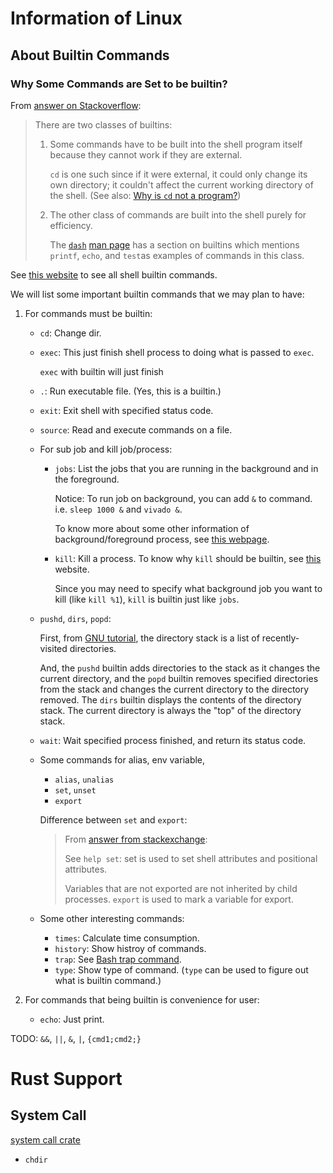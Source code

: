 # Information of Linux

## About Builtin Commands

### Why Some Commands are Set to be builtin?

From [answer on Stackoverflow](https://unix.stackexchange.com/a/1359):

> There are two classes of builtins:
>
> 1. Some commands have to be built into the shell program itself because they cannot work if they are external.
>
>    `cd` is one such since if it were external, it could only change its own directory; it couldn't affect the current working directory of the shell. (See also: [Why is `cd` not a program?](https://unix.stackexchange.com/questions/38808/why-is-cd-not-a-program))
>
> 2. The other class of commands are built into the shell purely for efficiency.
>
>    The [`dash`](http://en.wikipedia.org/wiki/Debian_Almquist_shell) [man page](http://linux.die.net/man/1/dash) has a section on builtins which mentions `printf`, `echo`, and `test`as examples of commands in this class.

See [this website](http://c.biancheng.net/view/1136.html) to see all shell builtin commands.

We will list some important builtin commands that we may plan to have:

1. For commands must be builtin:

   * `cd`: Change dir.

   * `exec`: This just finish shell process to doing what is passed to `exec`.

     `exec` with builtin will just finish 

   * `.`: Run executable file. (Yes, this is a builtin.)

   * `exit`: Exit shell with specified status code.

   * `source`: Read and execute commands on a file.

   * For sub job and kill job/process:

     * `jobs`: List the jobs that you are running in the background and in the foreground.

       Notice: To run job on background, you can add `&` to command. i.e. `sleep 1000 &` and `vivado &`.

       To know more about some other information of background/foreground process, see [this webpage](https://www.geeksforgeeks.org/process-control-commands-unixlinux/).

     * `kill`: Kill a process. To know why `kill` should be builtin, see [this](https://unix.stackexchange.com/a/509700) website.

       Since you may need to specify what background job you want to kill (like `kill %1`), `kill` is builtin just like `jobs`.

   * `pushd`, `dirs`, `popd`: 

     First, from [GNU tutorial](https://www.gnu.org/software/bash/manual/html_node/The-Directory-Stack.html), the directory stack is a list of recently-visited directories.

     And, the `pushd` builtin adds directories to the stack as it changes the current directory, and the `popd` builtin removes specified directories from the stack and changes the current directory to the directory removed. The `dirs` builtin displays the contents of the directory stack. The current directory is always the "top" of the directory stack.

   * `wait`: Wait specified process finished, and return its status code.

   * Some commands for alias, env variable, 

     * `alias`, `unalias`
     * `set`, `unset`
     * `export`

     Difference between `set` and `export`: 

     > From [answer from stackexchange](https://unix.stackexchange.com/a/71145):
     >
     > See `help set`: set is used to set shell attributes and positional attributes.
     >
     > Variables that are not exported are not inherited by child processes. `export` is used to mark a variable for export.

   * Some other interesting commands:

     * `times`: Calculate time consumption.
     * `history`: Show histroy of commands.
     * `trap`: See [Bash trap command](https://linuxhint.com/bash_trap_command/).
     * `type`: Show type of command. (`type` can be used to figure out what is builtin command.)

2. For commands that being builtin is convenience for user:

   * `echo`: Just print.

TODO: `&&`, `||`, `&`, `|`, `{cmd1;cmd2;}`



# Rust Support

## System Call

[system call crate](https://docs.rs/linux/0.0.1/linux/syscall/index.html)

* `chdir`



